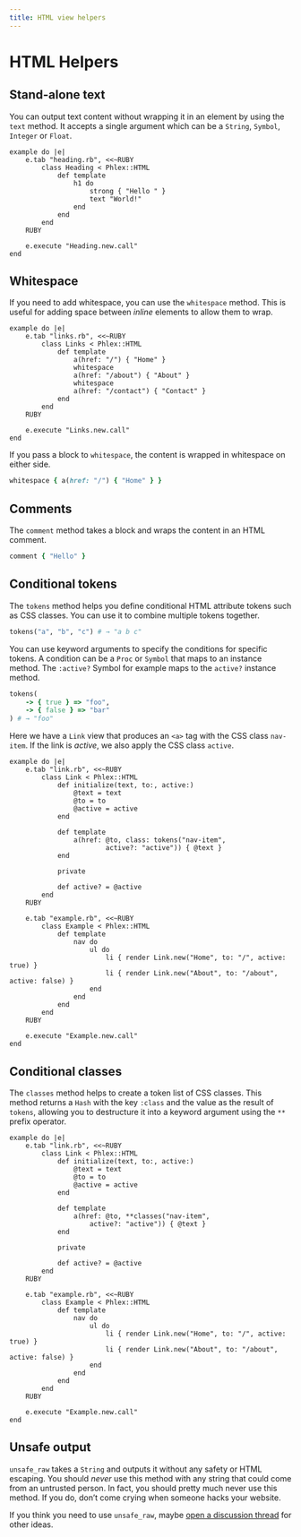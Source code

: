 ```yaml
---
title: HTML view helpers
---
```


# HTML Helpers

## Stand-alone text

You can output text content without wrapping it in an element by using the `text` method. It accepts a single argument which can be a `String`, `Symbol`, `Integer` or `Float`.

```phlex
example do |e|
	e.tab "heading.rb", <<~RUBY
		class Heading < Phlex::HTML
			def template
				h1 do
					strong { "Hello " }
					text "World!"
				end
			end
		end
	RUBY

	e.execute "Heading.new.call"
end
```

## Whitespace

If you need to add whitespace, you can use the `whitespace` method. This is useful for adding space between _inline_ elements to allow them to wrap.

```phlex
example do |e|
	e.tab "links.rb", <<~RUBY
		class Links < Phlex::HTML
			def template
				a(href: "/") { "Home" }
				whitespace
				a(href: "/about") { "About" }
				whitespace
				a(href: "/contact") { "Contact" }
			end
		end
	RUBY

	e.execute "Links.new.call"
end
```

If you pass a block to `whitespace`, the content is wrapped in whitespace on either side.

```ruby
whitespace { a(href: "/") { "Home" } }
```

## Comments
The `comment` method takes a block and wraps the content in an HTML comment.

```ruby
comment { "Hello" }
```

## Conditional tokens

The `tokens` method helps you define conditional HTML attribute tokens such as CSS classes. You can use it to combine multiple tokens together.

```ruby
tokens("a", "b", "c") # → "a b c"
```

You can use keyword arguments to specify the conditions for specific tokens. A condition can be a `Proc` or `Symbol` that maps to an instance method. The `:active?` Symbol for example maps to the `active?` instance method.

```ruby
tokens(
	-> { true } => "foo",
	-> { false } => "bar"
) # → "foo"
```

Here we have a `Link` view that produces an `<a>` tag with the CSS class `nav-item`. If the link is _active_, we also apply the CSS class `active`.

```phlex
example do |e|
	e.tab "link.rb", <<~RUBY
		class Link < Phlex::HTML
			def initialize(text, to:, active:)
				@text = text
				@to = to
				@active = active
			end

			def template
				a(href: @to, class: tokens("nav-item",
						active?: "active")) { @text }
			end

			private

			def active? = @active
		end
	RUBY

	e.tab "example.rb", <<~RUBY
		class Example < Phlex::HTML
			def template
				nav do
					ul do
						li { render Link.new("Home", to: "/", active: true) }
						li { render Link.new("About", to: "/about", active: false) }
					end
				end
			end
		end
	RUBY

	e.execute "Example.new.call"
end
```

## Conditional classes
The `classes` method helps to create a token list of CSS classes. This method returns a `Hash` with the key `:class` and the value as the result of `tokens`, allowing you to destructure it into a keyword argument using the `**` prefix operator.

```phlex
example do |e|
	e.tab "link.rb", <<~RUBY
		class Link < Phlex::HTML
			def initialize(text, to:, active:)
				@text = text
				@to = to
				@active = active
			end

			def template
				a(href: @to, **classes("nav-item",
					active?: "active")) { @text }
			end

			private

			def active? = @active
		end
	RUBY

	e.tab "example.rb", <<~RUBY
		class Example < Phlex::HTML
			def template
				nav do
					ul do
						li { render Link.new("Home", to: "/", active: true) }
						li { render Link.new("About", to: "/about", active: false) }
					end
				end
			end
		end
	RUBY

	e.execute "Example.new.call"
end
```

## Unsafe output

`unsafe_raw` takes a `String` and outputs it without any safety or HTML escaping. You should *never* use this method with any string that could come from an untrusted person. In fact, you should pretty much never use this method. If you do, don’t come crying when someone hacks your website.

If you think you need to use `unsafe_raw`, maybe [open a discussion thread](https://github.com/joeldrapper/phlex/discussions/new) for other ideas.
